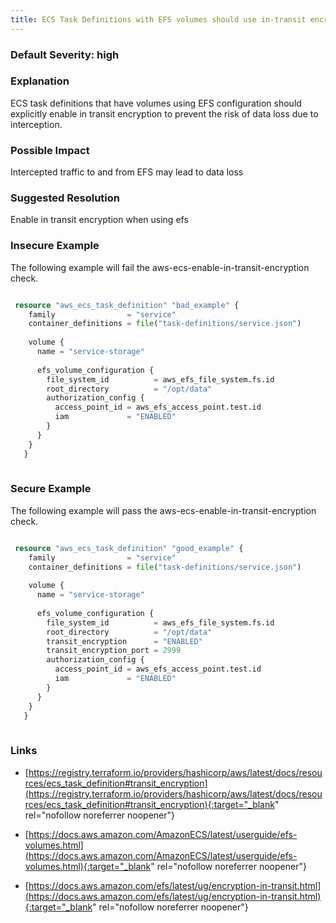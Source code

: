 ```yaml
---
title: ECS Task Definitions with EFS volumes should use in-transit encryption
---
```


### Default Severity: <span class="severity high">high</span>

### Explanation

ECS task definitions that have volumes using EFS configuration should explicitly enable in transit encryption to prevent the risk of data loss due to interception.

### Possible Impact
Intercepted traffic to and from EFS may lead to data loss

### Suggested Resolution
Enable in transit encryption when using efs


### Insecure Example

The following example will fail the aws-ecs-enable-in-transit-encryption check.
```terraform

 resource "aws_ecs_task_definition" "bad_example" {
 	family                = "service"
 	container_definitions = file("task-definitions/service.json")
   
 	volume {
 	  name = "service-storage"
   
 	  efs_volume_configuration {
 		file_system_id          = aws_efs_file_system.fs.id
 		root_directory          = "/opt/data"
 		authorization_config {
 		  access_point_id = aws_efs_access_point.test.id
 		  iam             = "ENABLED"
 		}
 	  }
 	}
   }
 
```



### Secure Example

The following example will pass the aws-ecs-enable-in-transit-encryption check.
```terraform

 resource "aws_ecs_task_definition" "good_example" {
 	family                = "service"
 	container_definitions = file("task-definitions/service.json")
   
 	volume {
 	  name = "service-storage"
   
 	  efs_volume_configuration {
 		file_system_id          = aws_efs_file_system.fs.id
 		root_directory          = "/opt/data"
 		transit_encryption      = "ENABLED"
 		transit_encryption_port = 2999
 		authorization_config {
 		  access_point_id = aws_efs_access_point.test.id
 		  iam             = "ENABLED"
 		}
 	  }
 	}
   }
 
```



### Links


- [https://registry.terraform.io/providers/hashicorp/aws/latest/docs/resources/ecs_task_definition#transit_encryption](https://registry.terraform.io/providers/hashicorp/aws/latest/docs/resources/ecs_task_definition#transit_encryption){:target="_blank" rel="nofollow noreferrer noopener"}

- [https://docs.aws.amazon.com/AmazonECS/latest/userguide/efs-volumes.html](https://docs.aws.amazon.com/AmazonECS/latest/userguide/efs-volumes.html){:target="_blank" rel="nofollow noreferrer noopener"}

- [https://docs.aws.amazon.com/efs/latest/ug/encryption-in-transit.html](https://docs.aws.amazon.com/efs/latest/ug/encryption-in-transit.html){:target="_blank" rel="nofollow noreferrer noopener"}



